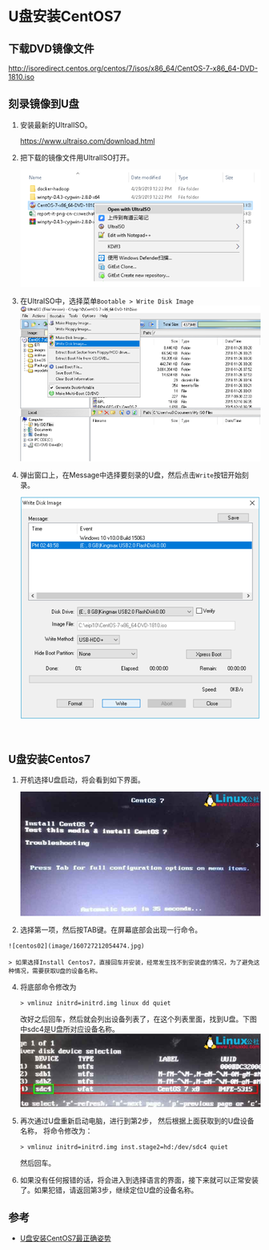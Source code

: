 # U盘安装CentOS7

## 下载DVD镜像文件

http://isoredirect.centos.org/centos/7/isos/x86_64/CentOS-7-x86_64-DVD-1810.iso

## 刻录镜像到U盘

1. 安装最新的UltralISO。

   https://www.ultraiso.com/download.html

2. 把下载的镜像文件用UltralISO打开。

   ![1563518482644](image/1563518482644.png)

3. 在UltraISO中，选择菜单`Bootable > Write Disk Image`
   ![1563518802458](image/1563518802458.png)
   
4. 弹出窗口上，在Message中选择要刻录的U盘，然后点击`Write`按钮开始刻录。

   ![1563519224791](image/1563519224791.png)

​         

## U盘安装Centos7

1. 开机选择U盘启动，将会看到如下界面。

    [![centos01](image/160727212054473.jpg)](http://www.linuxidc.com/upload/2016_07/160727212054473.jpg)

3.   选择第一项，然后按TAB键。在屏幕底部会出现一行命令。

    ![centos02](image/160727212054474.jpg)

    > 如果选择Install Centos7，直接回车并安装，经常发生找不到安装盘的情况，为了避免这种情况，需要获取U盘的设备名称。

4. 将底部命令修改为

    ~~~shell
    > vmlinuz initrd=initrd.img linux dd quiet
    ~~~
    改好之后回车，然后就会列出设备列表了，在这个列表里面，找到U盘。下图中sdc4是U盘所对应设备名称。
    ![linuxdd](image/160727212054476.jpg)

5. 再次通过U盘重新启动电脑，进行到第2步， 然后根据上面获取到的U盘设备名称， 将命令修改为：

   ~~~
   > vmlinuz initrd=initrd.img inst.stage2=hd:/dev/sdc4 quiet  
   ~~~

   然后回车。

6. 如果没有任何报错的话，将会进入到选择语言的界面，接下来就可以正常安装了。如果犯错，请返回第3步，继续定位U盘的设备名称。

## 参考

- [U盘安装CentOS7最正确姿势](https://blog.csdn.net/Bruce_You/article/details/75332090)